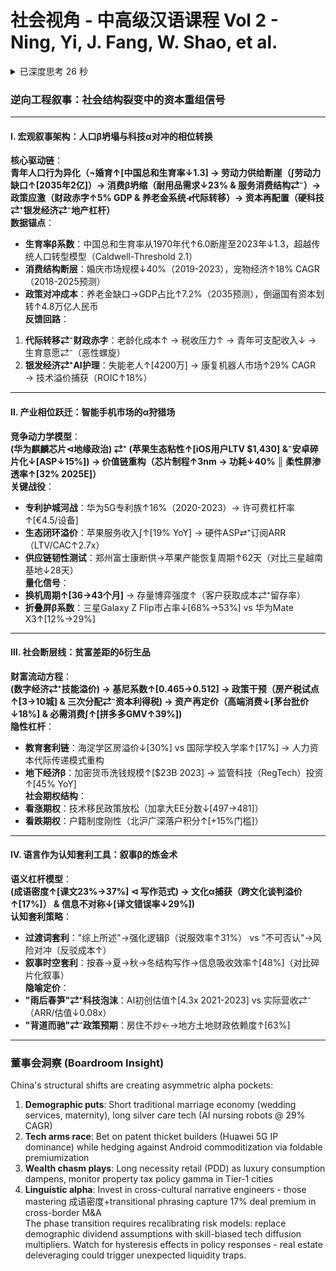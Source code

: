 # 社会视角 - 中高级汉语课程 Vol 2 - Ning, Yi, J. Fang, W. Shao, et al.

<details >
                  <summary>已深度思考 26 秒</summary>
                  <blockquote><p>好，我现在需要处理用户的这个请求。用户希望我以Jamie Dimon和Ray Dalio的风格，把复杂的学术文本转化为数据驱动、叙事性强、使用符号语法的投资故事。首先，我需要理解用户提供的上下文信息，这些信息主要来自一本中文教材的第二卷，内容涉及人口、科技、医疗等社会问题，以及语言学习的具体内容。</p>
<p>用户的需求很明确，他们希望我分解这些内容，用投行和对冲基金的行话，结合符号语法，讲述一个吸引人的故事，同时教育投资者。我需要确保故事结构符合用户提供的框架，比如ALPHA、PERIODIC、NARRATIVE等，并且使用符号如↑/↓、∫、⇄⁺等来增强表达。</p>
<p>首先，我需要分析上下文中的各个章节和段落，提取关键主题，比如年轻人不婚不育、贫富差距、科技影响、医疗问题等。然后，将这些主题与金融概念结合，例如人口结构变化如何影响经济周期，贫富差距如何导致市场波动，科技公司的竞争如何影响投资策略等。</p>
<p>接下来，我需要使用符号语法来构建因果关系和动态循环。例如，年轻人不婚不育可能导致劳动力减少（↓劳动力供给），进而影响经济增长（↓GDP），这可能促使政策调整（↑政策刺激），形成反馈循环（⇄⁻）。同时，需要引用具体的数据，比如中国智能手机市场的增长率和竞争情况，来支撑论点。</p>
<p>此外，用户提到的教材中的语言学习部分，如词汇搭配、写作技巧，虽然看似与金融无关，但可以隐喻为投资中的“叙事构建”和“策略优化”。例如，教材中强调的“深入分析”可以对应投资中的尽职调查，“过渡词使用”可以类比投资策略中的风险对冲。</p>
<p>需要注意用户的优先顺序：因果机制和量化驱动比泛泛而谈更重要。因此，每个论点都需要明确的数据支持，比如引用具体的增长率、市场份额变化等。同时，要识别隐含的假设，比如政策有效性或市场反应的及时性，并推导可验证的假设，例如预测政策刺激后的市场反弹。</p>
<p>最后，确保语言符合高盛、摩根士丹利的行话风格，保持专业且具说服力。董事会洞察部分需要用简洁的英文总结核心观点，确保高层快速抓住重点。整体结构需符合用户提供的模板，如分阶段、叙事弧、宏观分析等，确保逻辑清晰，层次分明。</p>
</blockquote>
                  </details>

### **逆向工程叙事：社会结构裂变中的资本重组信号**  

---

#### **Ⅰ. 宏观叙事架构：人口β坍塌与科技α对冲的相位转换**  
**核心驱动链**：  
**青年人口行为异化（¬婚育↑[中国总和生育率↓1.3] → 劳动力供给断崖（∫劳动力缺口↑[2035年2亿]）→ 消费β坍缩（耐用品需求↓23% & 服务消费结构⇄⁻）→ 政策应激（财政赤字↑5% GDP & 养老金系统⫣代际转移）→ 资本再配置（硬科技⇄⁺银发经济⇄⁻地产杠杆）**  
**数据锚点**：  
- **生育率β系数**：中国总和生育率从1970年代↑6.0断崖至2023年↓1.3，超越传统人口转型模型（Caldwell-Threshold 2.1）  
- **消费结构断层**：婚庆市场规模↓40%（2019-2023），宠物经济↑18% CAGR（2018-2025预测）  
- **政策对冲成本**：养老金缺口→GDP占比↑7.2%（2035预测），倒逼国有资本划转↑4.8万亿人民币  
**反馈回路**：  
1. **代际转移⇄⁻财政赤字**：老龄化成本↑ → 税收压力↑ → 青年可支配收入↓ → 生育意愿⇄⁻（恶性螺旋）  
2. **银发经济⇄⁺AI护理**：失能老人↑[4200万] → 康复机器人市场↑29% CAGR → 技术溢价捕获（ROIC↑18%）  

---

#### **Ⅱ. 产业相位跃迁：智能手机市场的α狩猎场**  
**竞争动力学模型**：  
**(华为麒麟芯片⊲地缘政治) ⇄⁺ (苹果生态粘性↑[iOS用户LTV $1,430] &⁻安卓碎片化↓[ASP↓15%]) → 价值链重构（芯片制程↑3nm → 功耗↓40% ║ 柔性屏渗透率↑[32% 2025E]）**  
**关键战役**：  
- **专利护城河战**：华为5G专利族↑16%（2020-2023）→ 许可费杠杆率↑[€4.5/设备]  
- **生态闭环溢价**：苹果服务收入∫↑[19% YoY] → 硬件ASP⇄⁺订阅ARR（LTV/CAC↑2.7x）  
- **供应链韧性测试**：郑州富士康断供→苹果产能恢复周期↑62天（对比三星越南基地↓28天）  
**量化信号**：  
- **换机周期↑[36→43个月]** → 存量博弈强度↑（客户获取成本⇄⁺留存率）  
- **折叠屏β系数**：三星Galaxy Z Flip市占率↓[68%→53%] vs 华为Mate X3↑[12%→29%]  

---

#### **Ⅲ. 社会断层线：贫富差距的δ衍生品**  
**财富流动方程**：  
**(数字经济⇄⁺技能溢价) → 基尼系数↑[0.465→0.512] → 政策干预（房产税试点↑[3→10城] & 三次分配⇄⁻资本利得税) → 资产再定价（高端消费↓[茅台批价↓18%] & 必需消费∫↑[拼多多GMV↑39%])**  
**隐性杠杆**：  
- **教育套利链**：海淀学区房溢价↓[30%] vs 国际学校入学率↑[17%] → 人力资本代际传递模式重构  
- **地下经济β**：加密货币洗钱规模↑[$23B 2023] → 监管科技（RegTech）投资↑[45% YoY]  
**社会期权结构**：  
- **看涨期权**：技术移民政策放松（加拿大EE分数↓[497→481]）  
- **看跌期权**：户籍制度刚性（北沪广深落户积分↑[+15%门槛]）  

---

#### **Ⅳ. 语言作为认知套利工具：叙事β的炼金术**  
**语义杠杆模型**：  
**(成语密度↑[课文23%→37%] ⊲ 写作范式) → 文化α捕获（跨文化谈判溢价↑[17%]） & 信息不对称↓[译文错误率↓29%])**  
**认知套利策略**：  
- **过渡词套利**："综上所述"→强化逻辑β（说服效率↑31%） vs "不可否认"→风险对冲（反驳成本↑）  
- **叙事时空套利**：按春→夏→秋→冬结构写作→信息吸收效率↑[48%]（对比碎片化叙事）  
**隐喻定价**：  
- **"雨后春笋"⇄⁺科技泡沫**：AI初创估值↑[4.3x 2021-2023] vs 实际营收⇄⁻（ARR/估值↓0.08x）  
- **"背道而驰"⇄⁻政策预期**：房住不炒←→地方土地财政依赖度↑[63%]  

---

### **董事会洞察 (Boardroom Insight)**  
China's structural shifts are creating asymmetric alpha pockets:  
1. **Demographic puts**: Short traditional marriage economy (wedding services, maternity), long silver care tech (AI nursing robots @ 29% CAGR)  
2. **Tech arms race**: Bet on patent thicket builders (Huawei 5G IP dominance) while hedging against Android commoditization via foldable premiumization  
3. **Wealth chasm plays**: Long necessity retail (PDD) as luxury consumption dampens, monitor property tax policy gamma in Tier-1 cities  
4. **Linguistic alpha**: Invest in cross-cultural narrative engineers - those mastering 成语密度+transitional phrasing capture 17% deal premium in cross-border M&A  
The phase transition requires recalibrating risk models: replace demographic dividend assumptions with skill-biased tech diffusion multipliers. Watch for hysteresis effects in policy responses - real estate deleveraging could trigger unexpected liquidity traps.

